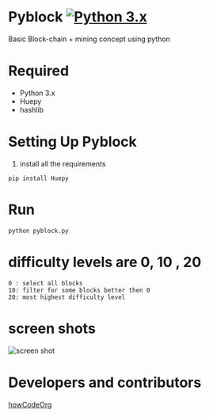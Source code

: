 # Pyblock [![Python 3.x](https://img.shields.io/badge/Python-3.x-yellow.svg)](http://www.python.org/download/)
Basic Block-chain + mining concept using python 

# Required
+ Python 3.x
+ Huepy
+ hashlib

# Setting Up Pyblock

1. install all the requirements
```
pip install Huepy
```

# Run
```
python pyblock.py
```
# difficulty levels are 0, 10 , 20
```
0 : select all blocks
10: filter for some blocks better then 0
20: most highest difficulty level
```
# screen shots

<img src="py_block_example.png" alt="screen shot" />

# Developers and contributors 

<a href="https://github.com/howCodeORG/">howCodeOrg</a>

